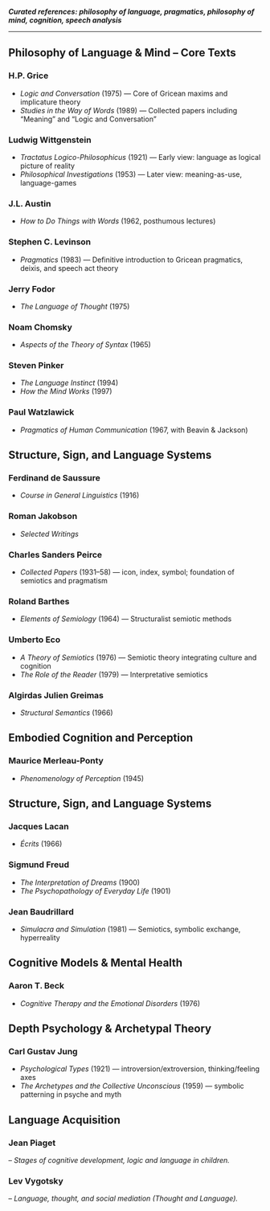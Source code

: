 ***Curated references: philosophy of language, pragmatics, philosophy of mind, cognition, speech analysis***

---

## Philosophy of Language & Mind – Core Texts

### H.P. Grice
- *Logic and Conversation* (1975) — Core of Gricean maxims and implicature theory  
- *Studies in the Way of Words* (1989) — Collected papers including “Meaning” and “Logic and Conversation”

### Ludwig Wittgenstein
- *Tractatus Logico-Philosophicus* (1921) — Early view: language as logical picture of reality  
- *Philosophical Investigations* (1953) — Later view: meaning-as-use, language-games

### J.L. Austin
- *How to Do Things with Words* (1962, posthumous lectures)

### Stephen C. Levinson
- *Pragmatics* (1983) — Definitive introduction to Gricean pragmatics, deixis, and speech act theory

### Jerry Fodor
- *The Language of Thought* (1975)

### Noam Chomsky
- *Aspects of the Theory of Syntax* (1965)

### Steven Pinker
- *The Language Instinct* (1994)
- *How the Mind Works* (1997)

### Paul Watzlawick
- *Pragmatics of Human Communication* (1967, with Beavin & Jackson)

## Structure, Sign, and Language Systems

### Ferdinand de Saussure
- *Course in General Linguistics* (1916)

### Roman Jakobson
- *Selected Writings*

### Charles Sanders Peirce
- *Collected Papers* (1931–58) — icon, index, symbol; foundation of semiotics and pragmatism

### Roland Barthes
- *Elements of Semiology* (1964) — Structuralist semiotic methods

### Umberto Eco
- *A Theory of Semiotics* (1976) — Semiotic theory integrating culture and cognition
- *The Role of the Reader* (1979) — Interpretative semiotics

### Algirdas Julien Greimas
- *Structural Semantics* (1966) 

## Embodied Cognition and Perception

### Maurice Merleau-Ponty
- *Phenomenology of Perception* (1945)

## Structure, Sign, and Language Systems

### Jacques Lacan
- *Écrits* (1966)

### Sigmund Freud
- *The Interpretation of Dreams* (1900)
- *The Psychopathology of Everyday Life* (1901)

### Jean Baudrillard

- *Simulacra and Simulation* (1981) — Semiotics, symbolic exchange, hyperreality

## Cognitive Models & Mental Health
 
### Aaron T. Beck
- *Cognitive Therapy and the Emotional Disorders* (1976)

## Depth Psychology & Archetypal Theory

### Carl Gustav Jung

- *Psychological Types* (1921) — introversion/extroversion, thinking/feeling axes
- *The Archetypes and the Collective Unconscious* (1959) — symbolic patterning in psyche and myth

## Language Acquisition  

### Jean Piaget 

– *Stages of cognitive development, logic and language in children.*

### Lev Vygotsky 

– *Language, thought, and social mediation (Thought and Language).*

